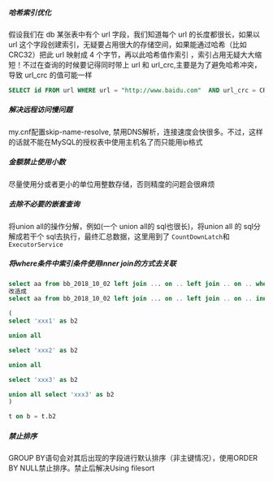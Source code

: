 ##### 哈希索引优化

假设我们在 db 某张表中有个 url 字段，我们知道每个 url 的长度都很长，如果以 url 这个字段创建索引，无疑要占用很大的存储空间，如果能通过哈希（比如CRC32）把此 url 映射成 4 个字节，再以此哈希值作索引 ，索引占用无疑大大缩短！不过在查询的时候要记得同时带上 url 和 url_crc,主要是为了避免哈希冲突，导致 url_crc 的值可能一样

```sql
SELECT id FROM url WHERE url = "http://www.baidu.com"  AND url_crc = CRC32("http://www.baidu.com")
```

##### 解决远程访问慢问题

my.cnf配置skip-name-resolve, 禁用DNS解析，连接速度会快很多。不过，这样的话就不能在MySQL的授权表中使用主机名了而只能用ip格式

##### 金额禁止使用小数

尽量使用分或者更小的单位用整数存储，否则精度的问题会很麻烦

##### 去除不必要的嵌套查询

将union all的操作分解，例如(一个 union all的 sql也很长)，将union all 的 sql分解成若干个 sql去执行，最终汇总数据，这里用到了 `CountDownLatch`和 `ExecutorService`

##### 将where条件中索引条件使用inner join的方式去关联

```sql
select aa from bb_2018_10_02 left join ... on .. left join .. on .. where b = 'xxx'
改造成
select aa from bb_2018_10_02 left join ... on .. left join .. on .. inner join

(
select 'xxx1' as b2

union all

select 'xxx2' as b2

union all

select 'xxx3' as b2

union all select 'xxx3' as b2
) 

t on b = t.b2
```

##### 禁止排序

GROUP BY语句会对其后出现的字段进行默认排序（非主键情况），使用ORDER BY NULL禁止排序。禁止后解决Using filesort



